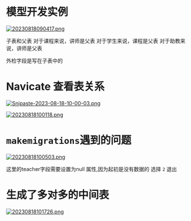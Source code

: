 # 模型开发实例

[![20230818090417.png](https://i.postimg.cc/jdg3YH1X/20230818090417.png)](https://postimg.cc/mt9yQHBz)

子表和父表
对于课程来说，讲师是父表
对于学生来说，课程是父表
对于助教来说，讲师是父表

外检字段是写在子表中的

# Navicate 查看表关系
[![Snipaste-2023-08-18-10-00-03.png](https://i.postimg.cc/25pbK54w/Snipaste-2023-08-18-10-00-03.png)](https://postimg.cc/680p7tb2)

[![20230818100118.png](https://i.postimg.cc/3RzxdSnZ/20230818100118.png)](https://postimg.cc/ftjNPK43)

# `makemigrations`遇到的问题
[![20230818100503.png](https://i.postimg.cc/jjN8pCBd/20230818100503.png)](https://postimg.cc/Mc6bRZWh)

这里的teacher字段需要设置为null 属性,因为起初是没有数据的
选择 `2` 退出


# 生成了多对多的中间表
[![20230818101726.png](https://i.postimg.cc/85YmsS2n/20230818101726.png)](https://postimg.cc/KknMsdvn)
